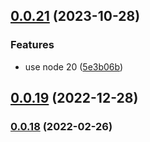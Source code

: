 ## [0.0.21](https://github.com/gregoranders/nodejs-upload-asset/compare/v0.0.20...v0.0.21) (2023-10-28)


### Features

* use node 20 ([5e3b06b](https://github.com/gregoranders/nodejs-upload-asset/commit/5e3b06b340bd656177152d7e0d7806778af9eaef))

## [0.0.19](https://github.com/gregoranders/nodejs-upload-asset/compare/v0.0.18...v0.0.19) (2022-12-28)

### [0.0.18](https://github.com/gregoranders/nodejs-upload-asset/compare/v0.0.17...v0.0.18) (2022-02-26)
